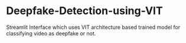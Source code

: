 # Deepfake-Detection-using-VIT
Streamlit Interface which uses VIT architecture based trained model for classifying video as deepfake or not.
